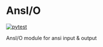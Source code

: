 # AnsI/O

[![pytest](https://github.com/nineteendo/ansio/actions/workflows/pytest.yml/badge.svg)](https://github.com/nineteendo/ansio/actions/workflows/pytest.yml)

AnsI/O module for ansi input &amp; output
